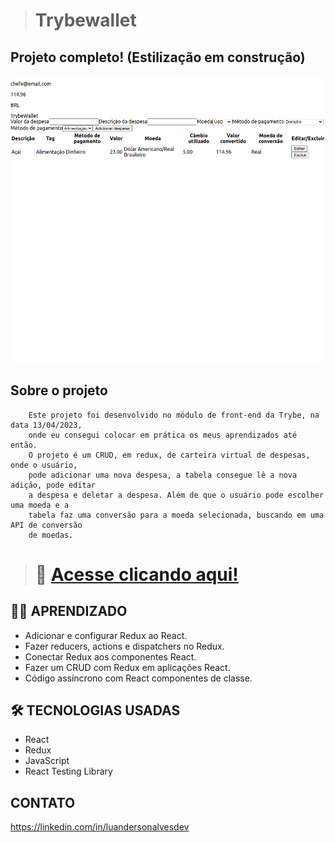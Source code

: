 ># Trybewallet

## Projeto completo! (Estilização em construção)

![preview](./src/assets/github/preview.png)

## Sobre o projeto
        Este projeto foi desenvolvido no módulo de front-end da Trybe, na data 13/04/2023,
        onde eu consegui colocar em prática os meus aprendizados até então.
        O projeto é um CRUD, em redux, de carteira virtual de despesas, onde o usuário, 
        pode adicionar uma nova despesa, a tabela consegue lê a nova adição, pode editar 
        a despesa e deletar a despesa. Além de que o usuário pode escolher uma moeda e a 
        tabela faz uma conversão para a moeda selecionada, buscando em uma API de conversão 
        de moedas.
         

># 🔗 [Acesse clicando aqui!](https://luandersonalvesdev.github.io/trybewallet/#/)

## 👨‍💻 APRENDIZADO
- Adicionar e configurar Redux ao React.
- Fazer reducers, actions e dispatchers no Redux.
- Conectar Redux aos componentes React.
- Fazer um CRUD com Redux em aplicações React.
- Código assíncrono com React componentes de classe.

## 🛠️ TECNOLOGIAS USADAS 
- React
- Redux
- JavaScript
- React Testing Library

## CONTATO

https://linkedin.com/in/luandersonalvesdev

